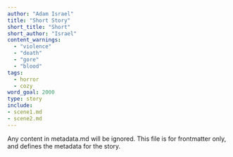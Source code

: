 ```yaml
---
author: "Adam Israel"
title: "Short Story"
short_title: "Short"
short_author: "Israel"
content_warnings:
  - "violence"
  - "death"
  - "gore"
  - "blood"
tags:
  - horror
  - cozy
word_goal: 2000
type: story
include:
- scene1.md
- scene2.md
---
```

Any content in metadata.md will be ignored. This file is for frontmatter only, and defines the metadata for the story.
